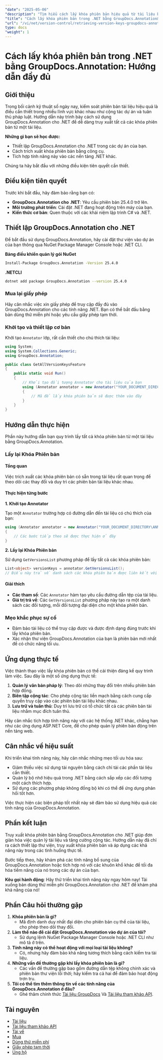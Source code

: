 ```yaml
---
"date": "2025-05-06"
"description": "Tìm hiểu cách lấy khóa phiên bản hiệu quả từ tài liệu bằng GroupDocs.Annotation cho .NET. Nâng cao khả năng quản lý tài liệu và cộng tác với hướng dẫn từng bước này."
"title": "Cách lấy khóa phiên bản trong .NET bằng GroupDocs.Annotation&#58; Hướng dẫn đầy đủ"
"url": "/vi/net/version-control/retrieving-version-keys-groupdocs-annotation-dotnet/"
type: docs
"weight": 1
---
```


# Cách lấy khóa phiên bản trong .NET bằng GroupDocs.Annotation: Hướng dẫn đầy đủ

## Giới thiệu

Trong bối cảnh kỹ thuật số ngày nay, kiểm soát phiên bản tài liệu hiệu quả là điều cần thiết trong nhiều lĩnh vực khác nhau như cộng tác dự án và tuân thủ pháp luật. Hướng dẫn này trình bày cách sử dụng GroupDocs.Annotation cho .NET để dễ dàng truy xuất tất cả các khóa phiên bản từ một tài liệu.

**Những gì bạn sẽ học được:**
- Thiết lập GroupDocs.Annotation cho .NET trong các dự án của bạn.
- Cách trích xuất khóa phiên bản bằng công cụ.
- Tích hợp tính năng này vào các nền tảng .NET khác.

Chúng ta hãy bắt đầu với những điều kiện tiên quyết cần thiết.

## Điều kiện tiên quyết

Trước khi bắt đầu, hãy đảm bảo rằng bạn có:
- **GroupDocs.Annotation cho .NET**: Yêu cầu phiên bản 25.4.0 trở lên.
- **Môi trường phát triển**: Cài đặt .NET đang hoạt động trên máy của bạn.
- **Kiến thức cơ bản**: Quen thuộc với các khái niệm lập trình C# và .NET.

## Thiết lập GroupDocs.Annotation cho .NET

Để bắt đầu sử dụng GroupDocs.Annotation, hãy cài đặt thư viện vào dự án của bạn thông qua NuGet Package Manager Console hoặc .NET CLI.

**Bảng điều khiển quản lý gói NuGet**
```bash
Install-Package GroupDocs.Annotation -Version 25.4.0
```

**.NETCLI**
```bash
dotnet add package GroupDocs.Annotation --version 25.4.0
```

### Mua lại giấy phép

Hãy cân nhắc việc xin giấy phép để truy cập đầy đủ vào GroupDocs.Annotation cho các tính năng .NET. Bạn có thể bắt đầu bằng bản dùng thử miễn phí hoặc yêu cầu giấy phép tạm thời.

### Khởi tạo và thiết lập cơ bản

Khởi tạo `Annotator` lớp, rất cần thiết cho chú thích tài liệu:

```csharp
using System;
using System.Collections.Generic;
using GroupDocs.Annotation;

public class GetAllVersionKeysFeature
{
    public static void Run()
    {
        // Khởi tạo đối tượng Annotator cho tài liệu của bạn
        using (Annotator annotator = new Annotator("YOUR_DOCUMENT_DIRECTORY\ANNOTATED_WITH_VERSIONS"))
        {
            // Mã để lấy khóa phiên bản sẽ được thêm vào đây
        }
    }
}
```

## Hướng dẫn thực hiện

Phần này hướng dẫn bạn quy trình lấy tất cả khóa phiên bản từ một tài liệu bằng GroupDocs.Annotation.

### Lấy lại Khóa Phiên bản

#### Tổng quan

Việc trích xuất các khóa phiên bản có sẵn trong tài liệu rất quan trọng để theo dõi các thay đổi và duy trì các phiên bản tài liệu khác nhau.

#### Thực hiện từng bước

**1. Khởi tạo Annotator**

Tạo một `Annotator` trường hợp có đường dẫn đến tài liệu có chú thích của bạn:

```csharp
using (Annotator annotator = new Annotator("YOUR_DOCUMENT_DIRECTORY\ANNOTATED_WITH_VERSIONS"))
{
    // Các bước tiếp theo sẽ được thực hiện ở đây
}
```

**2. Lấy lại Khóa Phiên bản**

Sử dụng `GetVersionsList` phương pháp để lấy tất cả các khóa phiên bản:

```csharp
List<object> versionKeys = annotator.GetVersionsList();
// Điều này trả về danh sách các khóa phiên bản được liên kết với tài liệu của bạn
```

#### Giải thích
- **Các tham số**: Các `Annotator` hàm tạo yêu cầu đường dẫn tệp của tài liệu.
- **Giá trị trả về**: Các `GetVersionsList` phương pháp này tạo ra một danh sách các đối tượng, mỗi đối tượng đại diện cho một khóa phiên bản.

### Mẹo khắc phục sự cố

- Đảm bảo tài liệu có thể truy cập được và được định dạng đúng trước khi lấy khóa phiên bản.
- Xác nhận thư viện GroupDocs.Annotation của bạn là phiên bản mới nhất để có chức năng tối ưu.

## Ứng dụng thực tế

Việc thành thạo việc lấy khóa phiên bản có thể cải thiện đáng kể quy trình làm việc. Sau đây là một số ứng dụng thực tế:

1. **Quản lý văn bản pháp lý**: Theo dõi những thay đổi trên nhiều phiên bản hợp đồng.
2. **Biên tập cộng tác**: Cho phép cộng tác liền mạch bằng cách cung cấp quyền truy cập vào các phiên bản tài liệu khác nhau.
3. **Lưu trữ và tuân thủ**: Duy trì lưu trữ có tổ chức tất cả các phiên bản tài liệu nhằm mục đích tuân thủ.

Hãy cân nhắc tích hợp tính năng này với các hệ thống .NET khác, chẳng hạn như các ứng dụng ASP.NET Core, để cho phép quản lý phiên bản động trên nền tảng web.

## Cân nhắc về hiệu suất

Khi triển khai tính năng này, hãy cân nhắc những mẹo tối ưu hóa sau:

- Giảm thiểu việc sử dụng tài nguyên bằng cách chỉ tải các phần tài liệu cần thiết.
- Quản lý bộ nhớ hiệu quả trong .NET bằng cách sắp xếp các đối tượng một cách thích hợp.
- Sử dụng các phương pháp không đồng bộ khi có thể để ứng dụng phản hồi tốt hơn.

Việc thực hiện các biện pháp tốt nhất này sẽ đảm bảo sử dụng hiệu quả các tính năng của GroupDocs.Annotation.

## Phần kết luận

Truy xuất khóa phiên bản bằng GroupDocs.Annotation cho .NET giúp đơn giản hóa việc quản lý tài liệu và tăng cường cộng tác. Hướng dẫn này đã chỉ ra cách thiết lập thư viện, truy xuất khóa phiên bản và áp dụng các khả năng này trong các tình huống thực tế.

Bước tiếp theo, hãy khám phá các tính năng bổ sung của GroupDocs.Annotation hoặc tích hợp nó với các khuôn khổ khác để tối đa hóa tiềm năng của nó trong các dự án của bạn.

**Kêu gọi hành động**: Hãy thử triển khai tính năng này ngay hôm nay! Tải xuống bản dùng thử miễn phí GroupDocs.Annotation cho .NET để khám phá khả năng của nó!

## Phần Câu hỏi thường gặp

1. **Khóa phiên bản là gì?**
   - Mã định danh duy nhất đại diện cho phiên bản cụ thể của tài liệu, cho phép theo dõi thay đổi.
2. **Làm thế nào để cài đặt GroupDocs.Annotation vào dự án của tôi?**
   - Sử dụng lệnh NuGet Package Manager Console hoặc .NET CLI như mô tả ở trên.
3. **Tính năng này có thể hoạt động với mọi loại tài liệu không?**
   - Có, nhưng hãy đảm bảo khả năng tương thích bằng cách kiểm tra tài liệu.
4. **Những vấn đề thường gặp khi lấy khóa phiên bản là gì?**
   - Các vấn đề thường gặp bao gồm đường dẫn tệp không chính xác và phiên bản thư viện lỗi thời; hãy kiểm tra cả hai để đảm bảo hoạt động trơn tru.
5. **Tôi có thể tìm thêm thông tin về các tính năng của GroupDocs.Annotation ở đâu?**
   - Ghé thăm chính thức [Tài liệu GroupDocs](https://docs.groupdocs.com/annotation/net/) Và [Tài liệu tham khảo API](https://reference.groupdocs.com/annotation/net/).

## Tài nguyên
- [Tài liệu](https://docs.groupdocs.com/annotation/net/)
- [Tài liệu tham khảo API](https://reference.groupdocs.com/annotation/net/)
- [Tải về](https://releases.groupdocs.com/annotation/net/)
- [Mua](https://purchase.groupdocs.com/buy)
- [Dùng thử miễn phí](https://releases.groupdocs.com/annotation/net/)
- [Giấy phép tạm thời](https://purchase.groupdocs.com/temporary-license/)
- [Ủng hộ](https://forum.groupdocs.com/c/annotation/)